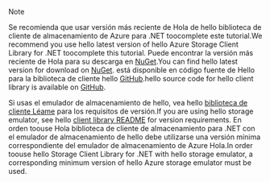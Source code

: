 > [!NOTE]
> <span data-ttu-id="f7262-101">Se recomienda que usar versión más reciente de Hola de hello biblioteca de cliente de almacenamiento de Azure para .NET toocomplete este tutorial.</span><span class="sxs-lookup"><span data-stu-id="f7262-101">We recommend you use hello latest version of hello Azure Storage Client Library for .NET toocomplete this tutorial.</span></span> <span data-ttu-id="f7262-102">Puede encontrar la versión más reciente de Hola para su descarga en [NuGet](https://www.nuget.org/packages/WindowsAzure.Storage/).</span><span class="sxs-lookup"><span data-stu-id="f7262-102">You can find hello latest version for download on [NuGet](https://www.nuget.org/packages/WindowsAzure.Storage/).</span></span> <span data-ttu-id="f7262-103">está disponible en código fuente de Hello para la biblioteca de cliente hello [GitHub](https://github.com/Azure/azure-storage-net).</span><span class="sxs-lookup"><span data-stu-id="f7262-103">hello source code for hello client library is available on [GitHub](https://github.com/Azure/azure-storage-net).</span></span>
> 
> <span data-ttu-id="f7262-104">Si usas el emulador de almacenamiento de hello, vea hello [biblioteca de cliente Léame](https://github.com/Azure/azure-storage-net/blob/master/README.md) para los requisitos de versión.</span><span class="sxs-lookup"><span data-stu-id="f7262-104">If you are using hello storage emulator, see hello [client library README](https://github.com/Azure/azure-storage-net/blob/master/README.md) for version requirements.</span></span> <span data-ttu-id="f7262-105">En orden toouse Hola biblioteca de cliente de almacenamiento para .NET con el emulador de almacenamiento de hello debe utilizarse una versión mínima correspondiente del emulador de almacenamiento de Azure Hola.</span><span class="sxs-lookup"><span data-stu-id="f7262-105">In order toouse hello Storage Client Library for .NET with hello storage emulator, a corresponding minimum version of hello Azure storage emulator must be used.</span></span>
> 
> 

